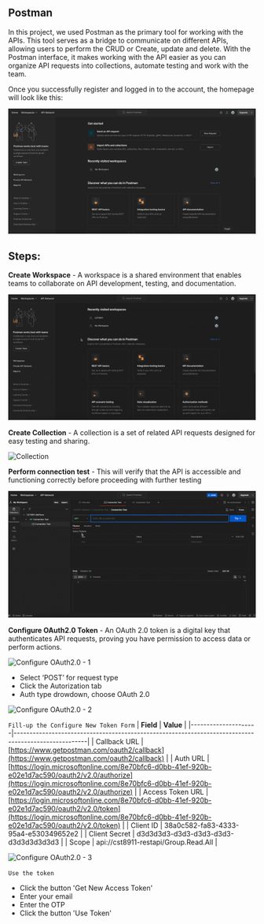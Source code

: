 Postman
---
In this project, we used Postman as the primary tool for working with the APIs. This tool serves as a bridge to communicate on different APIs, allowing users to perform the CRUD or Create, update and delete. With the Postman interface, it makes working with the API easier as you can organize API requests into collections, automate testing and work with the team.


Once you successfully register and logged in to the account, the homepage will look like this:


![Hompage](images/1-homepage.png)


Steps:
---
**Create Workspace** - A workspace is a shared environment that enables teams to collaborate on API development, testing, and documentation.


![Workspace](images/workspace.gif)


**Create Collection** - A collection is a set of related API requests designed for easy testing and sharing.


![Collection](images/collection.gif)


**Perform connection test** - This will verify that the API is accessible and functioning correctly before proceeding with further testing


![Connection Testing](images/Connection-Test.gif)


**Configure OAuth2.0 Token** - An OAuth 2.0 token is a digital key that authenticates API requests, proving you have permission to access data or perform actions.


![Configure OAuth2.0 - 1](images/auth1.gif)


+ Select ‘POST’ for request type
+ Click the Autorization tab
+ Auth type drowdown, choose OAuth 2.0


![Configure OAuth2.0 - 2](images/auth2.gif)


`Fill-up the Configure New Token Form`
| **Field**           | **Value**                                                                                           |
|---------------------|-----------------------------------------------------------------------------------------------------|
| Callback URL        | [https://www.getpostman.com/oauth2/callback](https://www.getpostman.com/oauth2/callback)             |
| Auth URL            | [https://login.microsoftonline.com/8e70bfc6-d0bb-41ef-920b-e02e1d7ac590/oauth2/v2.0/authorize](https://login.microsoftonline.com/8e70bfc6-d0bb-41ef-920b-e02e1d7ac590/oauth2/v2.0/authorize) |
| Access Token URL    | [https://login.microsoftonline.com/8e70bfc6-d0bb-41ef-920b-e02e1d7ac590/oauth2/v2.0/token](https://login.microsoftonline.com/8e70bfc6-d0bb-41ef-920b-e02e1d7ac590/oauth2/v2.0/token) |
| Client ID           | 38a0c582-fa83-4333-95a4-e530349652e2                                                                |
| Client Secret       | d3d3d3d3-d3d3-d3d3-d3d3-d3d3d3d3d3d3                                                           |
| Scope               | api://cst8911-restapi/Group.Read.All                                                                |


![Configure OAuth2.0 - 3](images/auth3.gif)


`Use the token`
+ Click the button 'Get New Access Token'
+ Enter your email
+ Enter the OTP
+ Click the button 'Use Token'





